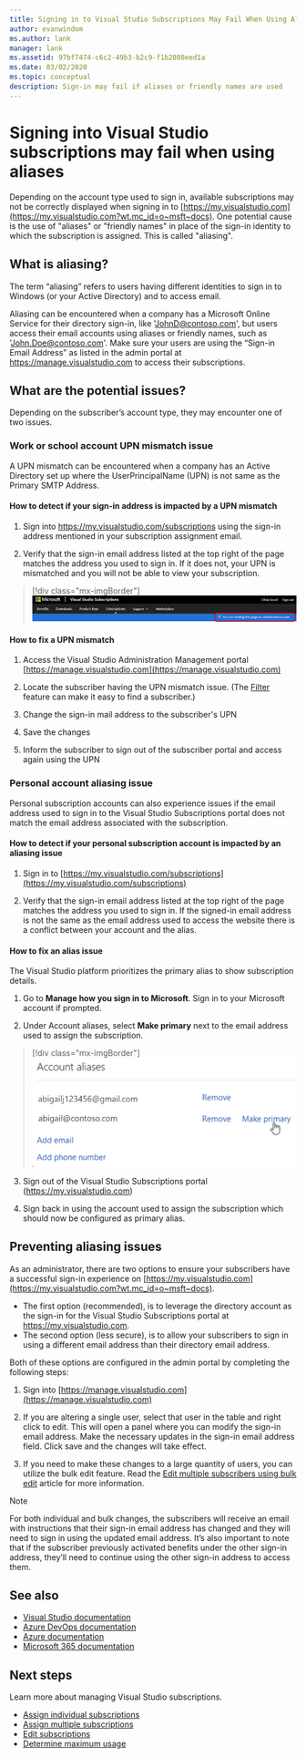 ```yaml
---
title: Signing in to Visual Studio Subscriptions May Fail When Using Aliases | Microsoft Docs
author: evanwindom
ms.author: lank
manager: lank
ms.assetid: 97bf7474-c6c2-49b3-b2c9-f1b2808eed1a
ms.date: 03/02/2020
ms.topic: conceptual
description: Sign-in may fail if aliases or friendly names are used
---
```


# Signing into Visual Studio subscriptions may fail when using aliases
Depending on the account type used to sign in, available subscriptions may not be correctly displayed when signing in to [https://my.visualstudio.com](https://my.visualstudio.com?wt.mc_id=o~msft~docs). One potential cause is the use of "aliases" or "friendly names" in place of the sign-in identity to which the subscription is assigned. This is called "aliasing".

## What is aliasing?
The term “aliasing” refers to users having different identities to sign in to Windows (or your Active Directory) and to access email.

Aliasing can be encountered when a company has a Microsoft Online Service for their directory sign-in, like 'JohnD@contoso.com', but users access their email accounts using aliases or friendly names, such as 'John.Doe@contoso.com'. Make sure your users are using the “Sign-in Email Address” as listed in the admin portal at https://manage.visualstudio.com to access their subscriptions. 

## What are the potential issues?

Depending on the subscriber’s account type, they may encounter one of two issues. 

### Work or school account UPN mismatch issue 
A UPN mismatch can be encountered when a company has an Active Directory set up where the UserPrincipalName (UPN) is not same as the Primary SMTP Address. 

#### How to detect if your sign-in address is impacted by a UPN mismatch 

1. Sign into https://my.visualstudio.com/subscriptions using the sign-in address mentioned in your subscription assignment email.

2. Verify that the sign-in email address listed at the top right of the page matches the address you used to sign in.  If it does not, your UPN is mismatched and you will not be able to view your subscription. 

> [!div class="mx-imgBorder"]
> ![Sign in email address](_img//aliasing/sign-in-email.png "Be sure the email address displayed in the top right matches the one you use to sign in.")

#### How to fix a UPN mismatch

1. Access the Visual Studio Administration Management portal [https://manage.visualstudio.com](https://manage.visualstudio.com) 

2. Locate the subscriber having the UPN mismatch issue. (The [Filter](search-license.md) feature can make it easy to find a subscriber.)

3. Change the sign-in mail address to the subscriber's UPN 

0. Save the changes 

0. Inform the subscriber to sign out of the subscriber portal and access again using the UPN 

### Personal account aliasing issue

Personal subscription accounts can also experience issues if the email address used to sign in to the Visual Studio Subscriptions portal does not match the email address associated with the subscription. 

#### How to detect if your personal subscription account is impacted by an aliasing issue

1. Sign in to [https://my.visualstudio.com/subscriptions](https://my.visualstudio.com/subscriptions)

0. Verify that the sign-in email address listed at the top right of the page matches the address you used to sign in.  If the signed-in email address is not the same as the email address used to access the website there is a conflict between your account and the alias.

#### How to fix an alias issue

The Visual Studio platform prioritizes the primary alias to show subscription details. 

1. Go to **Manage how you sign in to Microsoft**. Sign in to your Microsoft account if prompted. 

2. Under Account aliases, select **Make primary** next to the email address used to assign the subscription. 

> [!div class="mx-imgBorder"]
> ![Set the primary email address](_img//aliasing/account-aliases.png "Use the Make primary link to choose the primary alias for your subscription(s).")

3. Sign out of the Visual Studio Subscriptions portal (https://my.visualstudio.com) 

4. Sign back in using the account used to assign the subscription which should now be configured as primary alias. 

## Preventing aliasing issues

As an administrator, there are two options to ensure your subscribers have a successful sign-in experience on [https://my.visualstudio.com](https://my.visualstudio.com?wt.mc_id=o~msft~docs).
- The first option (recommended), is to leverage the directory account as the sign-in for the Visual Studio Subscriptions portal at https://my.visualstudio.com.  
- The second option (less secure), is to allow your subscribers to sign in using a different email address than their directory email address.

Both of these options are configured in the admin portal by completing the following steps:  
1. Sign into [https://manage.visualstudio.com](https://manage.visualstudio.com) 

0. If you are altering a single user, select that user in the table and right click to edit. This will open a panel where you can modify the sign-in email address. Make the necessary updates in the sign-in email address field. Click save and the changes will take effect.  

0. If you need to make these changes to a large quantity of users, you can utilize the bulk edit feature. Read the [Edit multiple subscribers using bulk edit](./edit-license.md#edit-multiple-subscribers-using-bulk-edit) article for more information.

> [!NOTE]
> For both individual and bulk changes, the subscribers will receive an email with instructions that their sign-in email address has changed and they will need to sign in using the updated email address. It’s also important to note that if the subscriber previously activated benefits under the other sign-in address, they’ll need to continue using the other sign-in address to access them.  

## See also
- [Visual Studio documentation](/visualstudio/)
- [Azure DevOps documentation](/azure/devops/)
- [Azure documentation](/azure/)
- [Microsoft 365 documentation](/microsoft-365/)


## Next steps
Learn more about managing Visual Studio subscriptions.
- [Assign individual subscriptions](assign-license.md)
- [Assign multiple subscriptions](assign-license-bulk.md)
- [Edit subscriptions](edit-license.md)
- [Determine maximum usage](maximum-usage.md)